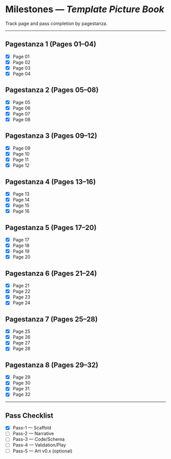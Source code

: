 # Milestones — *Template Picture Book*

Track page and pass completion by pagestanza.

---

## Pagestanza 1 (Pages 01–04)
- [x] Page 01
- [x] Page 02
- [x] Page 03
- [x] Page 04

## Pagestanza 2 (Pages 05–08)
- [x] Page 05
- [x] Page 06
- [x] Page 07
- [x] Page 08

## Pagestanza 3 (Pages 09–12)
- [x] Page 09
- [x] Page 10
- [x] Page 11
- [x] Page 12

## Pagestanza 4 (Pages 13–16)
- [x] Page 13
- [x] Page 14
- [x] Page 15
- [x] Page 16

## Pagestanza 5 (Pages 17–20)
- [x] Page 17
- [x] Page 18
- [x] Page 19
- [x] Page 20

## Pagestanza 6 (Pages 21–24)
- [x] Page 21
- [x] Page 22
- [x] Page 23
- [x] Page 24

## Pagestanza 7 (Pages 25–28)
- [x] Page 25
- [x] Page 26
- [x] Page 27
- [x] Page 28

## Pagestanza 8 (Pages 29–32)
- [x] Page 29
- [x] Page 30
- [x] Page 31
- [x] Page 32

---

## Pass Checklist
- [x] Pass-1 — Scaffold
- [ ] Pass-2 — Narrative
- [ ] Pass-3 — Code/Schema
- [ ] Pass-4 — Validation/Play
- [ ] Pass-5 — Art v0.x (optional)
